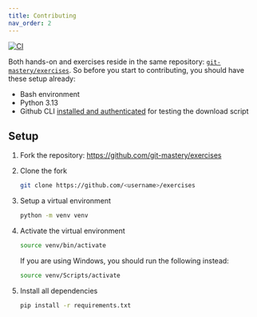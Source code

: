 ```yaml
---
title: Contributing
nav_order: 2
---
```


[![CI](https://github.com/git-mastery/exercises/actions/workflows/ci.yml/badge.svg)](https://github.com/git-mastery/exercises/actions/workflows/ci.yml)

Both hands-on and exercises reside in the same repository: [`git-mastery/exercises`](https://github.com/git-mastery/exercises). So before you start to contributing, you should have these setup already:

- Bash environment
- Python 3.13
- Github CLI [installed and authenticated](https://github.com/cli/cli#installation) for testing the download script

## Setup

1. Fork the repository: <https://github.com/git-mastery/exercises>
2. Clone the fork

    ```bash
    git clone https://github.com/<username>/exercises
    ```

3. Setup a virtual environment

    ```bash
    python -m venv venv
    ```

4. Activate the virtual environment

    ```bash
    source venv/bin/activate
    ```

    If you are using Windows, you should run the following instead: 

    ```bash
    source venv/Scripts/activate
    ```

5. Install all dependencies

    ```bash
    pip install -r requirements.txt
    ```
